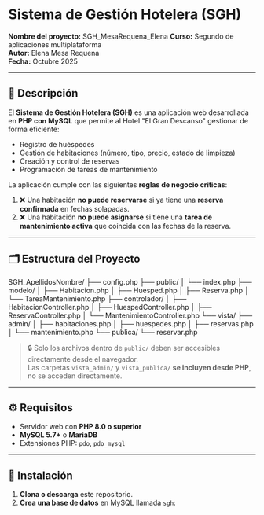 # Sistema de Gestión Hotelera (SGH)

**Nombre del proyecto:** SGH_MesaRequena_Elena 
**Curso:** Segundo de aplicaciones multiplataforma  
**Autor:** Elena Mesa Requena  
**Fecha:** Octubre 2025

---

## 📌 Descripción

El **Sistema de Gestión Hotelera (SGH)** es una aplicación web desarrollada en **PHP con MySQL** que permite al Hotel "El Gran Descanso" gestionar de forma eficiente:

- Registro de huéspedes
- Gestión de habitaciones (número, tipo, precio, estado de limpieza)
- Creación y control de reservas
- Programación de tareas de mantenimiento

La aplicación cumple con las siguientes **reglas de negocio críticas**:

1. ❌ Una habitación **no puede reservarse** si ya tiene una **reserva confirmada** en fechas solapadas.
2. ❌ Una habitación **no puede asignarse** si tiene una **tarea de mantenimiento activa** que coincida con las fechas de la reserva.

---

## 🗂️ Estructura del Proyecto

SGH_ApellidosNombre/
├── config.php
├── public/
│   └── index.php
├── modelo/
│   ├── Habitacion.php
│   ├── Huesped.php
│   ├── Reserva.php
│   └── TareaMantenimiento.php
├── controlador/
│   ├── HabitacionController.php
│   ├── HuespedController.php
│   ├── ReservaController.php
│   └── MantenimientoController.php
└── vista/
    ├── admin/
    │   ├── habitaciones.php
    │   ├── huespedes.php
    │   ├── reservas.php
    │   └── mantenimiento.php
    └── publica/
        └── reservar.php

> 🔒 Solo los archivos dentro de `public/` deben ser accesibles directamente desde el navegador.  
> Las carpetas `vista_admin/` y `vista_publica/` **se incluyen desde PHP**, no se acceden directamente.

---

## ⚙️ Requisitos

- Servidor web con **PHP 8.0 o superior**
- **MySQL 5.7+** o **MariaDB**
- Extensiones PHP: `pdo`, `pdo_mysql`

---

## 🚀 Instalación

1. **Clona o descarga** este repositorio.
2. **Crea una base de datos** en MySQL llamada `sgh`:
